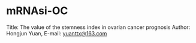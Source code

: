# mRNAsi-OC
Title: The value of the stemness index in ovarian cancer prognosis 
Author: Hongjun Yuan, E-mail: yuanttx@163.com
